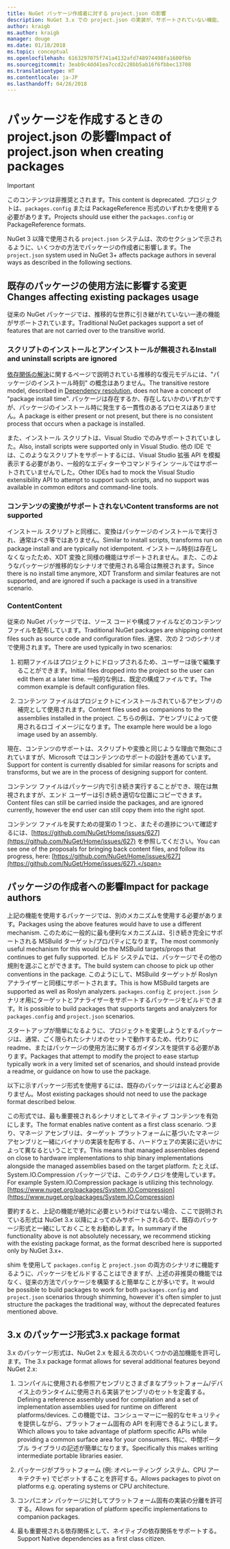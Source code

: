 ```yaml
---
title: NuGet パッケージ作成者に対する project.json の影響
description: NuGet 3.x での project.json の実装が、サポートされていない機能、コンテンツ、パッケージ形式などのパッケージの作成者にどのように影響するかの詳細です。
author: kraigb
ms.author: kraigb
manager: douge
ms.date: 01/18/2018
ms.topic: conceptual
ms.openlocfilehash: 6163297075f741a4132afd748974498fa1600fbb
ms.sourcegitcommit: 3eab9c4dd41ea7ccd2c28bb5ab16f6fbbec13708
ms.translationtype: HT
ms.contentlocale: ja-JP
ms.lasthandoff: 04/26/2018
---
```

# <a name="impact-of-projectjson-when-creating-packages"></a><span data-ttu-id="53577-103">パッケージを作成するときの project.json の影響</span><span class="sxs-lookup"><span data-stu-id="53577-103">Impact of project.json when creating packages</span></span>

> [!Important]
> <span data-ttu-id="53577-104">このコンテンツは非推奨とされます。</span><span class="sxs-lookup"><span data-stu-id="53577-104">This content is deprecated.</span></span> <span data-ttu-id="53577-105">プロジェクトは、`packages.config` または PackageReference 形式のいずれかを使用する必要があります。</span><span class="sxs-lookup"><span data-stu-id="53577-105">Projects should use either the `packages.config` or PackageReference formats.</span></span>

<span data-ttu-id="53577-106">NuGet 3 以降で使用される `project.json` システムは、次のセクションで示されるように、いくつかの方法でパッケージの作成者に影響します。</span><span class="sxs-lookup"><span data-stu-id="53577-106">The `project.json` system used in NuGet 3+ affects package authors in several ways as described in the following sections.</span></span>

## <a name="changes-affecting-existing-packages-usage"></a><span data-ttu-id="53577-107">既存のパッケージの使用方法に影響する変更</span><span class="sxs-lookup"><span data-stu-id="53577-107">Changes affecting existing packages usage</span></span>

<span data-ttu-id="53577-108">従来の NuGet パッケージでは、推移的な世界に引き継がれていない一連の機能がサポートされています。</span><span class="sxs-lookup"><span data-stu-id="53577-108">Traditional NuGet packages support a set of features that are not carried over to the transitive world.</span></span>

### <a name="install-and-uninstall-scripts-are-ignored"></a><span data-ttu-id="53577-109">スクリプトのインストールとアンインストールが無視される</span><span class="sxs-lookup"><span data-stu-id="53577-109">Install and uninstall scripts are ignored</span></span>

<span data-ttu-id="53577-110">[依存関係の解決](../consume-packages/dependency-resolution.md#dependency-resolution-with-packagereference)に関するページで説明されている推移的な復元モデルには、"パッケージのインストール時刻" の概念はありません。</span><span class="sxs-lookup"><span data-stu-id="53577-110">The transitive restore model, described in [Dependency resolution](../consume-packages/dependency-resolution.md#dependency-resolution-with-packagereference), does not have a concept of "package install time".</span></span> <span data-ttu-id="53577-111">パッケージは存在するか、存在しないかのいずれかですが、パッケージのインストール時に発生する一貫性のあるプロセスはありません。</span><span class="sxs-lookup"><span data-stu-id="53577-111">A package is either present or not present, but there is no consistent process that occurs when a package is installed.</span></span>

<span data-ttu-id="53577-112">また、インストール スクリプトは、Visual Studio でのみサポートされていました。</span><span class="sxs-lookup"><span data-stu-id="53577-112">Also, install scripts were supported only in Visual Studio.</span></span> <span data-ttu-id="53577-113">他の IDE では、このようなスクリプトをサポートするには、Visual Studio 拡張 API を模擬表示する必要があり、一般的なエディターやコマンドライン ツールではサポートされていませんでした。</span><span class="sxs-lookup"><span data-stu-id="53577-113">Other IDEs had to mock the Visual Studio extensibility API to attempt to support such scripts, and no support was available in common editors and command-line tools.</span></span>

### <a name="content-transforms-are-not-supported"></a><span data-ttu-id="53577-114">コンテンツの変換がサポートされない</span><span class="sxs-lookup"><span data-stu-id="53577-114">Content transforms are not supported</span></span>

<span data-ttu-id="53577-115">インストール スクリプトと同様に、変換はパッケージのインストールで実行され、通常はべき等ではありません。</span><span class="sxs-lookup"><span data-stu-id="53577-115">Similar to install scripts, transforms run on package install and are typically not idempotent.</span></span> <span data-ttu-id="53577-116">インストール時刻は存在しなくなったため、XDT 変換と同様の機能はサポートされません。また、このようなパッケージが推移的なシナリオで使用される場合は無視されます。</span><span class="sxs-lookup"><span data-stu-id="53577-116">Since there is no install time anymore, XDT Transform and similar features are not supported, and are ignored if such a package is used in a transitive scenario.</span></span>

### <a name="content"></a><span data-ttu-id="53577-117">Content</span><span class="sxs-lookup"><span data-stu-id="53577-117">Content</span></span>

<span data-ttu-id="53577-118">従来の NuGet パッケージでは、ソース コードや構成ファイルなどのコンテンツ ファイルを配布しています。</span><span class="sxs-lookup"><span data-stu-id="53577-118">Traditional NuGet packages are shipping content files such as source code and configuration files.</span></span> <span data-ttu-id="53577-119">通常、次の 2 つのシナリオで使用されます。</span><span class="sxs-lookup"><span data-stu-id="53577-119">There are used typically in two scenarios:</span></span>

1. <span data-ttu-id="53577-120">初期ファイルはプロジェクトにドロップされるため、ユーザーは後で編集することができます。</span><span class="sxs-lookup"><span data-stu-id="53577-120">Initial files dropped into the project so the user can edit them at a later time.</span></span> <span data-ttu-id="53577-121">一般的な例は、既定の構成ファイルです。</span><span class="sxs-lookup"><span data-stu-id="53577-121">The common example is default configuration files.</span></span>

1. <span data-ttu-id="53577-122">コンテンツ ファイルはプロジェクトにインストールされているアセンブリの補完として使用されます。</span><span class="sxs-lookup"><span data-stu-id="53577-122">Content files used as companions to the assemblies installed in the project.</span></span> <span data-ttu-id="53577-123">こちらの例は、アセンブリによって使用されるロゴ イメージになります。</span><span class="sxs-lookup"><span data-stu-id="53577-123">The example here would be a logo image used by an assembly.</span></span>

<span data-ttu-id="53577-124">現在、コンテンツのサポートは、スクリプトや変換と同じような理由で無効にされていますが、Microsoft ではコンテンツのサポートの設計を進めています。</span><span class="sxs-lookup"><span data-stu-id="53577-124">Support for content is currently disabled for similar reasons for scripts and transforms, but we are in the process of designing support for content.</span></span>

<span data-ttu-id="53577-125">コンテンツ ファイルはパッケージ内で引き続き実行することができ、現在は無視されますが、エンド ユーザーは引き続き適切な位置にコピーできます。</span><span class="sxs-lookup"><span data-stu-id="53577-125">Content files can still be carried inside the packages, and are ignored currently, however the end user can still copy them into the right spot.</span></span>

<span data-ttu-id="53577-126">コンテンツ ファイルを戻すための提案の 1 つと、またその進捗について確認するには、[https://github.com/NuGet/Home/issues/627](https://github.com/NuGet/Home/issues/627) を参照してください。</span><span class="sxs-lookup"><span data-stu-id="53577-126">You can see one of the proposals for bringing back content files, and follow its progress, here: [https://github.com/NuGet/Home/issues/627](https://github.com/NuGet/Home/issues/627).</span></span>

## <a name="impact-for-package-authors"></a><span data-ttu-id="53577-127">パッケージの作成者への影響</span><span class="sxs-lookup"><span data-stu-id="53577-127">Impact for package authors</span></span>

<span data-ttu-id="53577-128">上記の機能を使用するパッケージでは、別のメカニズムを使用する必要があります。</span><span class="sxs-lookup"><span data-stu-id="53577-128">Packages using the above features would have to use a different mechanism.</span></span> <span data-ttu-id="53577-129">このために一般的に最も便利なメカニズムは、引き続き完全にサポートされる MSBuild ターゲット/プロパティになります。</span><span class="sxs-lookup"><span data-stu-id="53577-129">The most commonly useful mechanism for this would be the MSBuild targets/props that continues to get fully supported.</span></span> <span data-ttu-id="53577-130">ビルド システムでは、パッケージでその他の規則を選ぶことができます。</span><span class="sxs-lookup"><span data-stu-id="53577-130">The build system can choose to pick up other conventions in the package.</span></span> <span data-ttu-id="53577-131">このようにして、MSBuild ターゲットが Roslyn アナライザーと同様にサポートされます。</span><span class="sxs-lookup"><span data-stu-id="53577-131">This is how MSBuild targets are supported as well as Roslyn analyzers.</span></span> <span data-ttu-id="53577-132">`packages.config` と `project.json` シナリオ用にターゲットとアナライザーをサポートするパッケージをビルドできます。</span><span class="sxs-lookup"><span data-stu-id="53577-132">It is possible to build packages that supports targets and analyzers for `packages.config` and `project.json` scenarios.</span></span>

<span data-ttu-id="53577-133">スタートアップが簡単になるように、プロジェクトを変更しようとするパッケージは、通常、ごく限られたシナリオのセットで動作するため、代わりに readme、またはパッケージの使用方法に関するガイダンスを提供する必要があります。</span><span class="sxs-lookup"><span data-stu-id="53577-133">Packages that attempt to modify the project to ease startup typically work in a very limited set of scenarios, and should instead provide a readme, or guidance on how to use the package.</span></span>

<span data-ttu-id="53577-134">以下に示すパッケージ形式を使用するには、既存のパッケージはほとんど必要ありません。</span><span class="sxs-lookup"><span data-stu-id="53577-134">Most existing packages should not need to use the package format described below.</span></span>

<span data-ttu-id="53577-135">この形式では、最も重要視されるシナリオとしてネイティブ コンテンツを有効にします。</span><span class="sxs-lookup"><span data-stu-id="53577-135">The format enables native content as a first class scenario.</span></span> <span data-ttu-id="53577-136">つまり、マネージ アセンブリは、ターゲット プラットフォームに基づいたマネージ アセンブリと一緒にバイナリの実装を配布する、ハードウェアの実装に近いかによって異なるということです。</span><span class="sxs-lookup"><span data-stu-id="53577-136">This means that managed assemblies depend on close to hardware implementations to ship binary implementations alongside the managed assemblies based on the target platform.</span></span> <span data-ttu-id="53577-137">たとえば、System.IO.Compression パッケージでは、このテクノロジを使用しています。</span><span class="sxs-lookup"><span data-stu-id="53577-137">For example System.IO.Compression package is utilizing this technology.</span></span> [https://www.nuget.org/packages/System.IO.Compression](https://www.nuget.org/packages/System.IO.Compression)

<span data-ttu-id="53577-138">要約すると、上記の機能が絶対に必要というわけではない場合、ここで説明されている形式は NuGet 3.x 以降によってのみサポートされるので、既存のパッケージ形式と一緒にしておくことをお勧めします。</span><span class="sxs-lookup"><span data-stu-id="53577-138">In summary if the functionality above is not absolutely necessary, we recommend sticking with the existing package format, as the format described here is supported only by NuGet 3.x+.</span></span>

<span data-ttu-id="53577-139">shim を使用して `packages.config` と `project.json` の両方のシナリオに機能するように、パッケージをビルドすることはできますが、上述の非推奨の機能ではなく、従来の方法でパッケージを構築すると簡単なことが多いです。</span><span class="sxs-lookup"><span data-stu-id="53577-139">It would be possible to build packages to work for both `packages.config` and `project.json` scenarios through shimming, however it's often simpler to just structure the packages the traditional way, without the deprecated features mentioned above.</span></span>

## <a name="3x-package-format"></a><span data-ttu-id="53577-140">3.x のパッケージ形式</span><span class="sxs-lookup"><span data-stu-id="53577-140">3.x package format</span></span>

<span data-ttu-id="53577-141">3.x のパッケージ形式は、NuGet 2.x を超える次のいくつかの追加機能を許可します。</span><span class="sxs-lookup"><span data-stu-id="53577-141">The 3.x package format allows for several additional features beyond NuGet 2.x:</span></span>

1. <span data-ttu-id="53577-142">コンパイルに使用される参照アセンブリとさまざまなプラットフォーム/デバイス上のランタイムに使用される実装アセンブリのセットを定義する。</span><span class="sxs-lookup"><span data-stu-id="53577-142">Defining a reference assembly used for compilation and a set of implementation assemblies used for runtime on different platforms/devices.</span></span> <span data-ttu-id="53577-143">この機能では、コンシューマーに一般的なセキュリティを提供しながら、プラットフォーム固有の API を利用できるようにします。</span><span class="sxs-lookup"><span data-stu-id="53577-143">Which allows you to take advantage of platform specific APIs while providing a common surface area for your consumers.</span></span> <span data-ttu-id="53577-144">特に、中間ポータブル ライブラリの記述が簡単になります。</span><span class="sxs-lookup"><span data-stu-id="53577-144">Specifically this makes writing intermediate portable libraries easier.</span></span>

1. <span data-ttu-id="53577-145">パッケージがプラットフォーム (例: オペレーティング システム、CPU アーキテクチャ) でピボットすることを許可する。</span><span class="sxs-lookup"><span data-stu-id="53577-145">Allows packages to pivot on platforms e.g. operating systems or CPU architecture.</span></span>

1. <span data-ttu-id="53577-146">コンパニオン パッケージに対してプラットフォーム固有の実装の分離を許可する。</span><span class="sxs-lookup"><span data-stu-id="53577-146">Allows for separation of platform specific implementations to companion packages.</span></span>

1. <span data-ttu-id="53577-147">最も重要視される依存関係として、ネイティブの依存関係をサポートする。</span><span class="sxs-lookup"><span data-stu-id="53577-147">Support Native dependencies as a first class citizen.</span></span>
